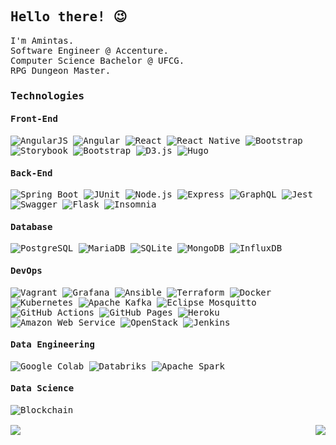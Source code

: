 <samp>
  
## Hello there! :wink:


I'm Amintas.<br>
Software Engineer @ Accenture.<br>
Computer Science Bachelor @ UFCG.<br>
RPG Dungeon Master.<br>

### Technologies

#### Front-End
<img alt="AngularJS" src="https://img.shields.io/badge/-AngularJS-e23237?style=for-the-badge&logo=angularjs&logoColor=white" />
<img alt="Angular" src="https://img.shields.io/badge/-Angular-dd0031?style=for-the-badge&logo=angular&logoColor=white" />
<img alt="React" src="https://img.shields.io/badge/-React-45b8d8?style=for-the-badge&logo=react&logoColor=white" />
<img alt="React Native" src="https://img.shields.io/badge/-React Native-764ABC?style=for-the-badge&logo=react&logoColor=white" />
<img alt="Bootstrap" src="https://img.shields.io/badge/-Bootstrap-7952B3?style=for-the-badge&logo=bootstrap&logoColor=white" />
<img alt="Storybook" src="https://img.shields.io/badge/-Storybook-FF4785?style=for-the-badge&logo=storybook&logoColor=white" />
<img alt="Bootstrap" src="https://img.shields.io/badge/-Expo-000020?style=for-the-badge&logo=expo&logoColor=white" />
<img alt="D3.js" src="https://img.shields.io/badge/-D3.js-F9A03C?style=for-the-badge&logo=d3.js&logoColor=white" />
<img alt="Hugo" src="https://img.shields.io/badge/-Hugo-FF4088?style=for-the-badge&logo=hugo&logoColor=white" />

#### Back-End
<img alt="Spring Boot" src="https://img.shields.io/badge/-Spring-6DB33F?style=for-the-badge&logo=spring&logoColor=white" />
<img alt="JUnit" src="https://img.shields.io/badge/-JUnit-25A162?style=for-the-badge&logo=java&logoColor=white" />
<img alt="Node.js" src="https://img.shields.io/badge/-Node.js-43853d?style=for-the-badge&logo=Node.js&logoColor=white" />
<img alt="Express" src="https://img.shields.io/badge/-Express-000000?style=for-the-badge&logo=Express&logoColor=white" />
<img alt="GraphQL" src="https://img.shields.io/badge/-GraphQL-E434AA?style=for-the-badge&logo=GraphQL&logoColor=white" />
<img alt="Jest" src="https://img.shields.io/badge/-Jest-C21325?style=for-the-badge&logo=jest&logoColor=white" />
<img alt="Swagger" src="https://img.shields.io/badge/-Swagger-77D228?style=for-the-badge&logo=swagger&logoColor=white" />
<img alt="Flask" src="https://img.shields.io/badge/-Flask-000000?style=for-the-badge&logo=flask&logoColor=white" />
<img alt="Insomnia" src="https://img.shields.io/badge/-Insomnia-5849BE?style=for-the-badge&logo=insomnia&logoColor=white" />

#### Database
<img alt="PostgreSQL" src="https://img.shields.io/badge/-PostgreSQL-336791?style=for-the-badge&logo=postgresql&logoColor=white" />
<img alt="MariaDB" src="https://img.shields.io/badge/-Maria DB-003545?style=for-the-badge&logo=mariadb&logoColor=white" />
<img alt="SQLite" src="https://img.shields.io/badge/-SQLite-003B57?style=for-the-badge&logo=sqlite&logoColor=white" />
<img alt="MongoDB" src="https://img.shields.io/badge/-Mongo DB-13aa52?style=for-the-badge&logo=mongodb&logoColor=white" />
<img alt="InfluxDB" src="https://img.shields.io/badge/-Influx DB-22ADF6?style=for-the-badge&logo=influxdb&logoColor=white" />

#### DevOps
<img alt="Vagrant" src="https://img.shields.io/badge/-Vagrant-1563FF?style=for-the-badge&logo=vagrant&logoColor=white" />
<img alt="Grafana" src="https://img.shields.io/badge/-Grafana-F46800?style=for-the-badge&logo=grafana&logoColor=white" />
<img alt="Ansible" src="https://img.shields.io/badge/-Ansible-000000?style=for-the-badge&logo=ansible&logoColor=white" />
<img alt="Terraform" src="https://img.shields.io/badge/-Terraform-623CE4?style=for-the-badge&logo=terraform&logoColor=white" />
<img alt="Docker" src="https://img.shields.io/badge/-Docker-46a2f1?style=for-the-badge&logo=docker&logoColor=white" />
<img alt="Kubernetes" src="https://img.shields.io/badge/-Kubernetes-1a73e8?style=for-the-badge&logo=kubernetes&logoColor=white" />
<img alt="Apache Kafka" src="https://img.shields.io/badge/-Apache Kafka-000000?style=for-the-badge&logo=apache-kafka&logoColor=white" />
<img alt="Eclipse Mosquitto" src="https://img.shields.io/badge/-Eclipse Mosquitto-3C5280?style=for-the-badge&logo=eclipse-mosquitto&logoColor=white" />
<img alt="GitHub Actions" src="https://img.shields.io/badge/-GitHub Actions-2088FF?style=for-the-badge&logo=github-actions&logoColor=white" />
<img alt="GitHub Pages" src="https://img.shields.io/badge/-GitHub Pages-181717?style=for-the-badge&logo=github&logoColor=white" />
<img alt="Heroku" src="https://img.shields.io/badge/-heroku-430098?style=for-the-badge&logo=heroku&logoColor=white" />
<img alt="Amazon Web Service" src="https://img.shields.io/badge/-Amazon Web Service-232f3e?style=for-the-badge&logo=amazon-aws&logoColor=white" />
<img alt="OpenStack" src="https://img.shields.io/badge/-OpenStack-ED1944?style=for-the-badge&logo=openstack&logoColor=white" />
<img alt="Jenkins" src="https://img.shields.io/badge/-Jenkins-D24939?style=for-the-badge&logo=jenkins&logoColor=white" />
  
 #### Data Engineering
<img alt="Google Colab" src="https://img.shields.io/badge/-Google Colab-F9AB00?style=for-the-badge&logo=googlecolab&logoColor=white" />
<img alt="Databriks" src="https://img.shields.io/badge/-Databricks-FF3621?style=for-the-badge&logo=databricks&logoColor=white" />
<img alt="Apache Spark" src="https://img.shields.io/badge/-Apache Spark-E25A1C?style=for-the-badge&logo=apachespark&logoColor=white" />
  
#### Data Science
<img alt="Blockchain" src="https://img.shields.io/badge/-Blockchain-121D33?style=for-the-badge&logo=blockchain.com&logoColor=white" />

<br>
<br>

<a>
  <img align="left" src="https://github-readme-stats.anuraghazra1.vercel.app/api/?username=amintasvrp&show_icons=true&theme=jolly&count_private=true&line_height=24" />
  <img align="right" src="https://github-readme-stats.anuraghazra1.vercel.app/api/top-langs/?username=amintasvrp&show_icons=true&theme=jolly&layout=compact&card_width=260&langs_count=8" />
</a>
